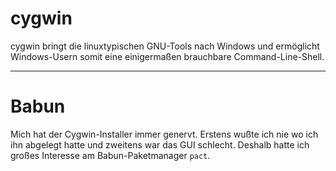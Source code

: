 # cygwin
cygwin bringt die linuxtypischen GNU-Tools nach Windows und ermöglicht Windows-Usern somit eine einigermaßen brauchbare Command-Line-Shell.

---

# Babun
Mich hat der Cygwin-Installer immer genervt. Erstens wußte ich nie wo ich ihn abgelegt hatte und zweitens war das GUI schlecht. Deshalb hatte ich großes Interesse am Babun-Paketmanager ``pact``.

